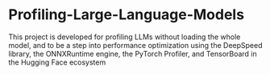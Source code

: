 # Profiling-Large-Language-Models

This project is developed for profiling LLMs without loading the whole model, and to be a step into performance optimization using the DeepSpeed library, the ONNXRuntime engine, the PyTorch Profiler, and TensorBoard in the Hugging Face ecosystem
